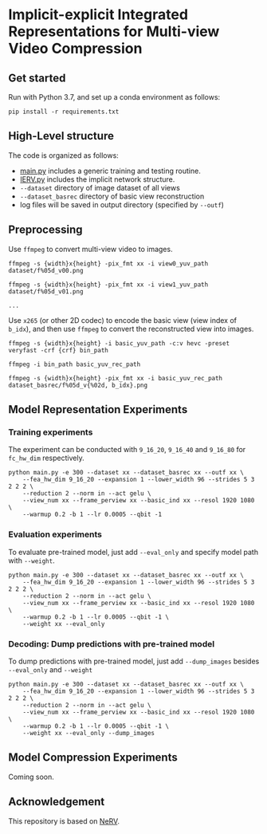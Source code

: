 # Implicit-explicit Integrated Representations for Multi-view Video Compression

## Get started
Run with Python 3.7, and set up a conda environment as follows:
```
pip install -r requirements.txt 
```

## High-Level structure
The code is organized as follows:
* [main.py](./main.py) includes a generic training and testing routine.
* [IERV.py](./model/IERV.py) includes the implicit network structure.
* `--dataset` directory of image dataset of all views
* `--dataset_basrec` directory of basic view reconstruction
* log files will be saved in output directory (specified by ```--outf```)


## Preprocessing
Use `ffmpeg` to convert multi-view video to images.
```
ffmpeg -s {width}x{height} -pix_fmt xx -i view0_yuv_path dataset/f%05d_v00.png

ffmpeg -s {width}x{height} -pix_fmt xx -i view1_yuv_path dataset/f%05d_v01.png

...
```

Use `x265` (or other 2D codec) to encode the basic view (view index of `b_idx`), and then use `ffmpeg` to convert the reconstructed view into images.
```
ffmpeg -s {width}x{height} -i basic_yuv_path -c:v hevc -preset veryfast -crf {crf} bin_path

ffmpeg -i bin_path basic_yuv_rec_path

ffmpeg -s {width}x{height} -pix_fmt xx -i basic_yuv_rec_path dataset_basrec/f%05d_v{%02d, b_idx}.png
```

## Model Representation Experiments

### Training experiments
The experiment can be conducted with ```9_16_20```, ```9_16_40``` and ```9_16_80``` for ```fc_hw_dim``` respectively.
```
python main.py -e 300 --dataset xx --dataset_basrec xx --outf xx \
    --fea_hw_dim 9_16_20 --expansion 1 --lower_width 96 --strides 5 3 2 2 2 \
    --reduction 2 --norm in --act gelu \
    --view_num xx --frame_perview xx --basic_ind xx --resol 1920 1080 \
    --warmup 0.2 -b 1 --lr 0.0005 --qbit -1
```

### Evaluation experiments
To evaluate pre-trained model, just add ```--eval_only``` and specify model path with ```--weight```.
```
python main.py -e 300 --dataset xx --dataset_basrec xx --outf xx \
    --fea_hw_dim 9_16_20 --expansion 1 --lower_width 96 --strides 5 3 2 2 2 \
    --reduction 2 --norm in --act gelu \
    --view_num xx --frame_perview xx --basic_ind xx --resol 1920 1080 \
    --warmup 0.2 -b 1 --lr 0.0005 --qbit -1 \
    --weight xx --eval_only
```

### Decoding: Dump predictions with pre-trained model 
To dump predictions with pre-trained model, just add ```--dump_images``` besides ```--eval_only``` and ```--weight```
```
python main.py -e 300 --dataset xx --dataset_basrec xx --outf xx \
    --fea_hw_dim 9_16_20 --expansion 1 --lower_width 96 --strides 5 3 2 2 2 \
    --reduction 2 --norm in --act gelu \
    --view_num xx --frame_perview xx --basic_ind xx --resol 1920 1080 \
    --warmup 0.2 -b 1 --lr 0.0005 --qbit -1 \
    --weight xx --eval_only --dump_images
```

## Model Compression Experiments

Coming soon.

## Acknowledgement

This repository is based on [NeRV](https://github.com/haochen-rye/NeRV).
